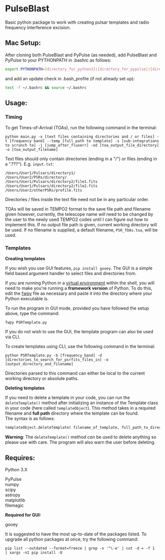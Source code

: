 # PulseBlast
Basic python package to work with creating pulsar templates and radio frequency interference excision.

## **Mac Setup:**

After cloning both PulseBlast and PyPulse (as needed), add PulseBlast and PyPulse to your PYTHONPATH in .bashrc as follows:

```bash
export PYTHONPATH=[directory_for_python3]:[directory_for_pypulse]:[directory_for_pulseblast]:$PYTHONPATH
```

and add an update check in .bash_profile (if not already set up):

```bash
test -f ~/.bashrc && source ~/.bashrc
```

## **Usage:**

### **Timing**

To get Times-of-Arrival (TOAs), run the following command in the terminal:

```shell
python main.py -x [text files containing directories and / or files] -t [frequency band] --temp [full path to template] -s [sub-integrations to scrunch to] -j [jump_after_fluxerr] -od [toa_output_file_directory] -o [toa_output_filename]
```

Text files should only contain directories (ending in a "/") or files (ending in a ".???"). E.g. `input.txt`:

```
/Users/User1/Pulsars/directory1/
/Users/User2/PSRs/directory/
/Users/User1/Pulsars/directory2/file1.fits
/Users/User1/Pulsars/directory2/file2.fits
/Users/User2/otherPSRs/profile.fits
```

Directories / files inside the text file need not be in any particular order.

TOAs will be saved in TEMPO2 format to the save file path and filename given however, currently, the telescope name *will* need to be changed by the user to the newly used TEMPO2 codes until I can figure out how to implement this. If no output file path is given, current working directory will be used. If no filename is supplied, a default filename, `PSR_TOAs.toa`, will be used.

### **Templates**

**Creating templates**

If you wish you use GUI features, `pip install gooey`.
The GUI is a simple field based argument handler to select files and directories from.

If you are running Python in a [virtual environment](https://docs.python.org/3/tutorial/venv.html "Virtual environment documentation") within the shell, you will need to make you're running a **framework version** of Python. To do this, edit the [fwpy](https://github.com/HenrykHaniewicz/PulseBlast/blob/master/fwpy "Framework bash file") file as necessary and paste it into the directory where your Python executable is.

To run the program in GUI mode, provided you have followed the setup above, type the command:

```shell
fwpy PSRTemplate.py
```

If you do not wish to use the GUI, the template program can also be used via CLI.

To create templates using CLI, use the following command in the terminal:

```shell
python PSRTemplate.py -b [frequency_band] -d [directories_to_search_for_psrfits_files_in] -o [output_directory_and_filename]
```

Directories parsed to this command can either be local to the current working directory or absolute paths.

**Deleting templates**

If you need to delete a template in your code, you can run the `deleteTemplate()` method after initializing an instance of the Template class in your code (here called `templateObject`). This method takes in a required filename and **full path** directory where the template can be found.  
The syntax is as follows:

```python
templateObject.deleteTemplate( filename_of_template, full_path_to_directory )
```

**Warning**: The `deleteTemplate()` method *can* be used to delete anything so please use with care. The program will also warn the user before deleting.

## **Requires:**  

Python 3.X  

PyPulse  
numpy  
scipy  
astropy  
matplotlib  
filemagic  

**Required for GUI:**

gooey  



It is suggested to have the most up-to-date of the packages listed. To upgrade all python packages at once, try the following command:

```shell
pip list --outdated --format=freeze | grep -v '^\-e' | cut -d = -f 1  | xargs -n1 pip install -U
```
